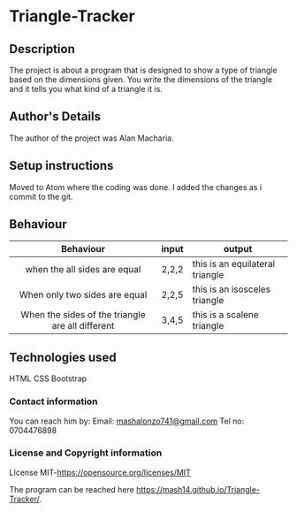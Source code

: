 # Triangle-Tracker
 
## Description

The project is about a program that is designed to show a type of triangle based on the dimensions given. You write the dimensions of the triangle and it tells you what kind of a triangle it is.
 
## Author's Details
The author of the project was Alan Macharia.
 
## Setup instructions
Moved to Atom where the coding was done.
I added the changes as i commit to the git.

## Behaviour
|Behaviour                                        |  input  |  output|
|:-----------------------------------------------:|:-------:|---------|
|when the all sides are equal                     |  2,2,2  |  this is an equilateral triangle|
|When only two sides are equal                    |  2,2,5  |  this is an isosceles triangle|
|When the sides of the triangle are all different |  3,4,5  |  this is a scalene triangle|
## Technologies used
HTML
CSS
Bootstrap
 
### Contact information
 You can reach him by:
 Email: mashalonzo741@gmail.com
 Tel no: 0704476898
### License and Copyright information
 LIcense MIT-https://opensource.org/licenses/MIT
 
 The program can be reached here https://mash14.github.io/Triangle-Tracker/.
